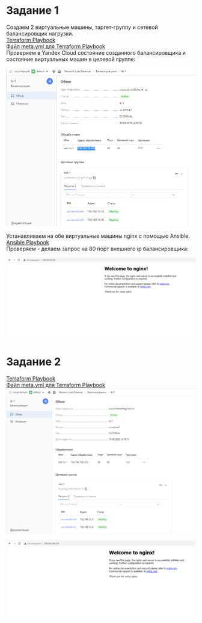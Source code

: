 # Задание 1
Создаем 2 виртуальные машины, таргет-группу и сетевой балансировщик нагрузки.    
[Terraform Playbook](https://github.com/OlgaLesnykh/SYS/blob/main/fault_resilience/main2.tf)    
[Файл meta.yml для Terraform Playbook](https://github.com/OlgaLesnykh/SYS/blob/main/fault_resilience/meta2.yml)    
Проверяем в Yandex Cloud состояние созданного балансировщика и состояние виртуальных машин в целевой группе:    
    
![](https://github.com/OlgaLesnykh/screenshots/blob/main/In_Cloud_003.png)    

Устанавливаем на обе виртуальные машины nginx с помощью Ansible.    
[Ansible Playbook](https://github.com/OlgaLesnykh/SYS/blob/main/fault_resilience/playbook_nginx.yml)    
Проверяем - делаем запрос на 80 порт внешнего ip балансировщика:    

![](https://github.com/OlgaLesnykh/screenshots/blob/main/In_Cloud_004.png)    
# Задание 2
[Terraform Playbook](https://github.com/OlgaLesnykh/SYS/blob/main/fault_resilience/main.tf)    
[Файл meta.yml для Terraform Playbook](https://github.com/OlgaLesnykh/SYS/blob/main/fault_resilience/meta.yml)    
![](https://github.com/OlgaLesnykh/screenshots/blob/main/In_Cloud_002.png)    
    
![](https://github.com/OlgaLesnykh/screenshots/blob/main/In_Cloud_001.png)    

